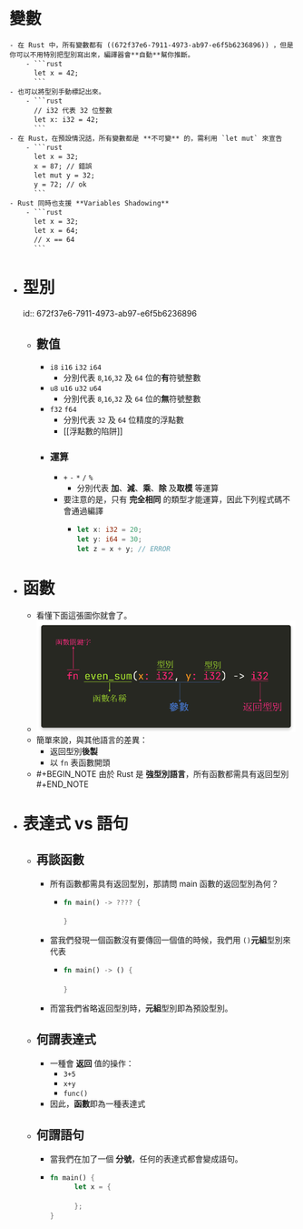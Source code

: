 # 變數
	- 在 Rust 中，所有變數都有 ((672f37e6-7911-4973-ab97-e6f5b6236896)) ，但是你可以不用特別把型別寫出來，編譯器會**自動**幫你推斷。
		- ```rust
		  let x = 42;	
		  ```
	- 也可以將型別手動標記出來。
		- ```rust
		  // i32 代表 32 位整數
		  let x: i32 = 42;
		  ```
	- 在 Rust，在預設情況話，所有變數都是 **不可變** 的，需利用 `let mut` 來宣告
		- ```rust
		  let x = 32;
		  x = 87; // 錯誤
		  let mut y = 32;
		  y = 72; // ok
		  ```
	- Rust 同時也支援 **Variables Shadowing**
		- ```rust
		  let x = 32;
		  let x = 64;
		  // x == 64
		  ```
- # 型別
  id:: 672f37e6-7911-4973-ab97-e6f5b6236896
	- ## 數值
		- `i8` `i16` `i32` `i64`
			- 分別代表 `8`,`16`,`32` 及 `64` 位的**有**符號整數
		- `u8` `u16` `u32` `u64`
			- 分別代表 `8`,`16`,`32` 及 `64` 位的**無**符號整數
		- `f32` `f64`
			- 分別代表 `32` 及 `64` 位精度的浮點數
			- [[浮點數的陷阱]]
		- ### 運算
			- `+` `-` `*` `/` `%`
				- 分別代表 **加**、**減**、**乘**、**除** 及**取模** 等運算
			- 要注意的是，只有 **完全相同** 的類型才能運算，因此下列程式碼不會通過編譯
				- ```rust
				  let x: i32 = 20;
				  let y: i64 = 30;
				  let z = x + y; // ERROR
				  ```
- # 函數
	- 看懂下面這張圖你就會了。
	- ![image.png](../assets/image_1731148907978_0.png)
	- 簡單來說，與其他語言的差異：
		- 返回型別**後製**
		- 以 `fn` 表函數開頭
	- #+BEGIN_NOTE
	  由於 Rust 是 **強型別語言**，所有函數都需具有返回型別
	  #+END_NOTE
- # 表達式 vs 語句
	- ## 再談函數
		- 所有函數都需具有返回型別，那請問 main 函數的返回型別為何？
			- ```rust
			  fn main() -> ???? {
			    
			  }
			  ```
		- 當我們發現一個函數沒有要傳回一個值的時候，我們用 `()`**元組**型別來代表
			- ```rust
			  fn main() -> () {
			    	
			  }
			  ```
		- 而當我們省略返回型別時，**元組**型別即為預設型別。
	- ## 何謂表達式
		- 一種會 **返回** 值的操作：
			- `3+5`
			- `x+y`
			- `func()`
		- 因此，**函數**即為一種表達式
	- ## 何謂語句
		- 當我們在加了一個 **分號**，任何的表達式都會變成語句。
		- ```rust
		  fn main() {
		    	let x = {
		      	  
		    	};
		  }
		  ```